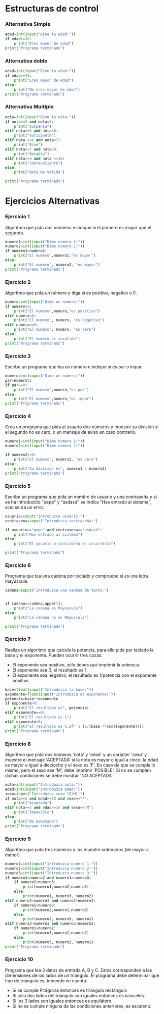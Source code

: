 # Estructuras de control

### Alternativa Simple
```python
edad=int(input("Dime tu edad:"))
if edad>=18:
    print("Eres mayor de edad")
print("Programa terminado")
```

### Alternativa doble
```python
edad=int(input("Dime tu edad:"))
if edad>=18:
    print("Eres mayor de edad")
else:
    print("No eres mayor de edad")
print("Programa terminado")
```

### Alternativa Multiple
```python
nota=int(input("Dime tu nota:"))
if nota>=0 and nota<5:
    print("Suspenso")
elif nota>=5 and nota<6:
    print("Suficiente")
elif nota >=6 and nota<7:
    print("Bien")
elif nota>=7 and nota<9:
    print("Notable")
elif nota>=9 and nota <=10:
    print("Sobresaliente")
else:
    print("Nota No Valida")

print("Programa terminado")
```

# Ejercicios Alternativas

### Ejercicio 1
Algoritmo que pida dos números e indique si el primero es mayor que el segundo.
```python
numero1=int(input("Dime numero 1:"))
numero2=int(input("Dime numero 2:"))
if numero1>numero2:
    print("El numero",numero1,"es mayor")
else: 
    print("El numero", numero2, "es mayor")
print("Programa terminado")
```

### Ejercicio 2
Algoritmo que pida un número y diga si es positivo, negativo o 0.
```python
numero=int(input("Dime un numero:"))
if numero>0:
    print("El numero",numero,"es positivo")
elif numero<0:
    print("El numero", numero, "es negativo")
elif numero==0:
    print("El numero", numero, "es cero")
else:
    print("El numero es invalido")
print("Programa terminado")
```

### Ejercicio 3
Escribe un programa que lea un número e indique si es par o impar.
```python
numero=int(input("Dime un numero:"))
par=numero%2
if par==0:
    print("El numero",numero,"es par")
else:
    print("El numero",numero,"es impar")
print("Programa terminado")
```

### Ejercicio 4
Crea un programa que pida al usuario dos números y muestre su división si el segundo no es cero, o un mensaje de aviso en caso contrario.
```python
numero1=int(input("Dime numero 1:"))
numero2=int(input("Dime numero 2:"))

if numero2==0:
    print("El numero", numero2, "es cero")
else:
    print("Su division es", numero1 / numero2)
print("Programa terminado")
```

### Ejercicio 5
Escribe un programa que pida un nombre de usuario y una contraseña 
y si se ha introducido "pepe" y "asdasd" se indica "Has entrado al sistema", 
sino se da un error.
```python
usuario=input("Introduzca usuario:")
contrasena=input("Introduzca contraseña:")

if usuario=="pepe" and contrasena=="asdasd":
    print("Has entrado al sistema")
else:
    print("El usuario o contraseña es incorrecto")

print("Programa terminado")
```

### Ejercicio 6
Programa que lea una cadena por teclado y compruebe si es una letra mayúscula.
```python
cadena=input("Introduzca una cadena de texto:")


if cadena==cadena.upper():
    print("La cadena es Mayuscula")
else:
    print("La cadena no es Mayuscula")

print("Programa terminado")
```

### Ejercicio 7
Realiza un algoritmo que calcule la potencia, para ello pide por teclado la base y el exponente. Pueden ocurrir tres cosas:
* El exponente sea positivo, sólo tienes que imprimir la potencia.
* El exponente sea 0, el resultado es 1.
* El exponente sea negativo, el resultado es 1/potencia con el exponente positivo.
```python
base=float(input("Introduzca la base:"))
exponente=float(input("Introduzca el exponente:"))
potencia=base**exponente
if exponente>0:
    print("El resultado es", potencia)
elif exponente==0:
    print("El resultado es 1")
elif exponente<0:
    print("El resultado es %.2f" % (1/(base **abs(exponente))))
print("Programa terminado")
```

### Ejercicio 8
Algoritmo que pida dos números 'nota' y 'edad' y un carácter 'sexo' y muestre el mensaje 'ACEPTADA' si la nota es mayor o igual a cinco, la edad es mayor o igual a dieciocho y el sexo es 'F'. 
En caso de que se cumpla lo mismo, pero el sexo sea 'M', debe imprimir 'POSIBLE'. 
Si no se cumplen dichas condiciones se debe mostrar 'NO ACEPTADA'.

```python
nota=int(input("Introduzca nota:"))
edad=int(input("Introduzca edad:"))
sexo=input("Introduzca sexo (F/M):")
if nota>=5 and edad>=18 and sexo=="F":
    print("Aceptada")
elif nota>=5 and edad>=18 and sexo=="M":
    print("Imposible")
else:
    print("No aceptada")
print("Programa terminado")
```

### Ejercicio 9
Algoritmo que pida tres números y los muestre ordenados (de mayor a menor)
```python
numero1=int(input("Introduzca numero 1:"))
numero2=int(input("Introduzca numero 2:"))
numero3=int(input("Introduzca numero 3:"))
if numero1>numero2 and numero1>numero3:
    if numero2>numero3:
        print(numero1,numero2,numero3)
    else:
        print(numero1, numero3, numero2)
elif numero2>numero1 and numero2>numero3:
    if numero1>numero3:
        print(numero2,numero1,numero3)
    else:
        print(numero2, numero3, numero1)
elif numero3>numero1 and numero3>numero2:
    if numero1>numero2:
        print(numero3,numero1,numero2)
    else:
        print(numero3, numero2, numero1)
print("Programa terminado")
```

### Ejercicio 10
Programa que lea 3 datos de entrada A, B y C. Estos corresponden a las dimensiones de los lados de un triángulo. 
El programa debe determinar que tipo de triángulo es, teniendo en cuenta:
* Si se cumple Pitágoras entonces es triángulo rectángulo
* Si sólo dos lados del triángulo son iguales entonces es isósceles.
* Si los 3 lados son iguales entonces es equilátero.
* Si no se cumple ninguna de las condiciones anteriores, es escaleno.
```python

```



